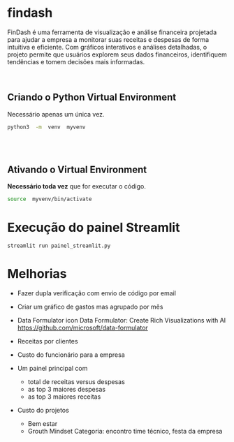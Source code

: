# findash
FinDash é uma ferramenta de visualização e análise financeira projetada para ajudar a empresa a monitorar suas receitas e despesas de forma intuitiva e eficiente. Com gráficos interativos e análises detalhadas, o projeto permite que usuários explorem seus dados financeiros, identifiquem tendências e tomem decisões mais informadas.



&nbsp;
## Criando o Python Virtual Environment
Necessário apenas um única vez.

```sh
python3  -m  venv  myvenv
```

\
&nbsp;
## Ativando o Virtual Environment
**Necessário toda vez** que for executar o código.

```sh
source  myvenv/bin/activate
```


# Execução do painel Streamlit
```sh
streamlit run painel_streamlit.py 
```




# Melhorias
- Fazer dupla verificação com envio de código por email
- Criar um gráfico de gastos mas agrupado por mês
- Data Formulator icon Data Formulator: Create Rich Visualizations with AI <https://github.com/microsoft/data-formulator>
- Receitas por clientes
- Custo do funcionário para a empresa
- Um painel principal com
	- total de receitas versus despesas
	- as top 3 maiores despesas
	- as top 3 maiores receitas

- Custo do projetos
	- Bem estar
	- Grouth Mindset
Categoria: encontro time técnico, festa da empresa
